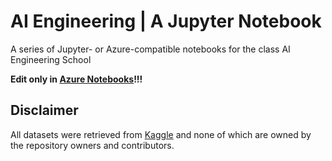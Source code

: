 # AI Engineering | A Jupyter Notebook

A series of Jupyter- or Azure-compatible notebooks for the class AI Engineering School

**Edit only in [Azure Notebooks](https://notebooks.azure.com)!!!**

## Disclaimer

All datasets were retrieved from [Kaggle](https://kaggle.com/) and none of which are owned by the repository owners and contributors.
